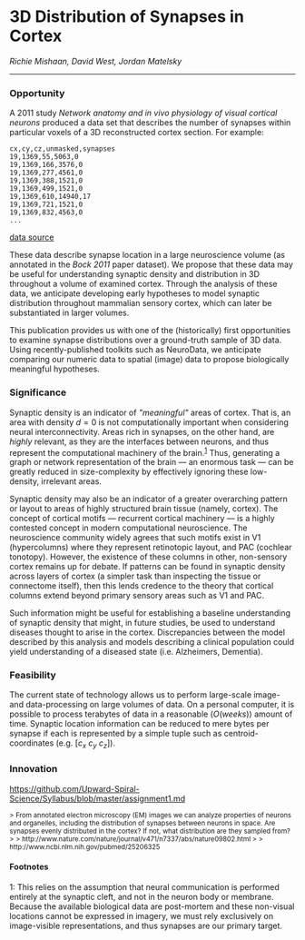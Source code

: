 # 3D Distribution of Synapses in Cortex

*Richie Mishaan, David West, Jordan Matelsky*

-------------


### Opportunity
A 2011 study _Network anatomy and in vivo physiology of visual cortical neurons_ produced a data set that describes the number of synapses within particular voxels of a 3D reconstructed cortex section. For example:

```
cx,cy,cz,unmasked,synapses
19,1369,55,5063,0
19,1369,166,3576,0
19,1369,277,4561,0
19,1369,388,1521,0
19,1369,499,1521,0
19,1369,610,14940,17
19,1369,721,1521,0
19,1369,832,4563,0
...
```

[data source](https://raw.githubusercontent.com/Upward-Spiral-Science/data/master/syn-density/output.csv)

These data describe synapse location in a large neuroscience volume (as annotated in the *Bock 2011* paper dataset). We propose that these data may be useful for understanding synaptic density and distribution in 3D throughout a volume of examined cortex. Through the analysis of these data, we anticipate developing early hypotheses to model synaptic distribution throughout mammalian sensory cortex, which can later be substantiated in larger volumes.

This publication provides us with one of the (historically) first opportunities to examine synapse distributions over a ground-truth sample of 3D data. Using recently-published toolkits such as NeuroData, we anticipate comparing our numeric data to spatial (image) data to propose biologically meaningful hypotheses.


### Significance
Synaptic density is an indicator of *"meaningful"* areas of cortex. That is, an area with density $d=0$ is not computationally important when considering neural interconnectivity. Areas rich in synapses, on the other hand, are *highly* relevant, as they are the interfaces between neurons, and thus represent the computational machinery of the brain.<sup>[1](#_f1)</sup> Thus, generating a graph or network representation of the brain — an enormous task — can be greatly reduced in size-complexity by effectively ignoring these low-density, irrelevant areas.

Synaptic density may also be an indicator of a greater overarching pattern or layout to areas of highly structured brain tissue (namely, cortex). The concept of cortical motifs — recurrent cortical machinery — is a highly contested concept in modern computational neuroscience. The neuroscience community widely agrees that such motifs exist in V1 (hypercolumns) where they represent retinotopic layout, and PAC (cochlear tonotopy). However, the existence of these columns in other, non-sensory cortex remains up for debate. If patterns can be found in synaptic density across layers of cortex (a simpler task than inspecting the tissue or connectome itself), then this lends credence to the theory that cortical columns extend beyond primary sensory areas such as V1 and PAC.

Such information might be useful for establishing a baseline understanding of synaptic density that might, in future studies, be used to understand diseases thought to arise in the cortex. Discrepancies between the model described by this analysis and models describing a clinical population could yield understanding of a diseased state (i.e. Alzheimers, Dementia).


### Feasibility
The current state of technology allows us to perform large-scale image- and data-processing on large volumes of data. On a personal computer, it is possible to process terabytes of data in a reasonable ($O(weeks)$) amount of time. Synaptic location information can be reduced to mere bytes per synapse if each is represented by a simple tuple such as centroid-coordinates (e.g. $[c_x \ c_y \ c_z]$).

### Innovation



https://github.com/Upward-Spiral-Science/Syllabus/blob/master/assignment1.md


<small>
> From annotated electron microscopy (EM) images we can analyze properties of neurons and organelles, including the distribution of synapses between neurons in space. Are synapses evenly distributed in the cortex? If not, what distribution are they sampled from?
>
> http://www.nature.com/nature/journal/v471/n7337/abs/nature09802.html
>
> http://www.ncbi.nlm.nih.gov/pubmed/25206325
</small>

#### Footnotes
<a name="_f1">1</a>: This relies on the assumption that neural communication is performed entirely at the synaptic cleft, and not in the neuron body or membrane. Because the available biological data are post-mortem and these non-visual locations cannot be expressed in imagery, we must rely exclusively on image-visible representations, and thus synapses are our primary target.
